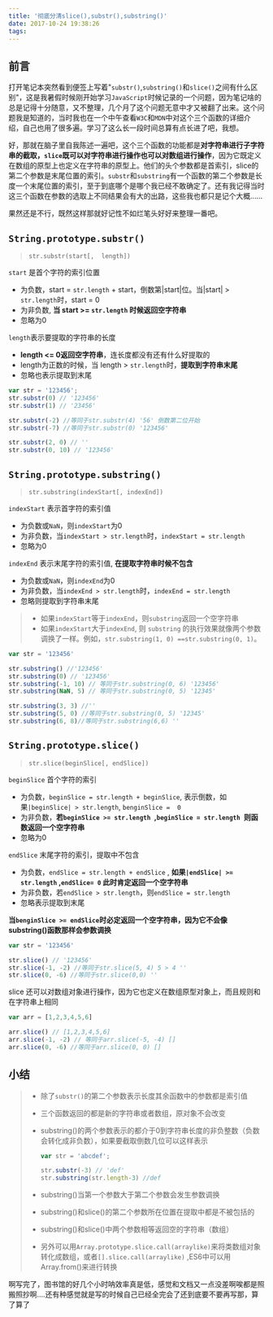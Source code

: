 ```yaml
---
title: '彻底分清slice(),substr(),substring()'
date: 2017-10-24 19:38:26
tags:
---
```


## 前言

打开笔记本突然看到便签上写着"`substr()`,`substring()`和`slice()`之间有什么区别"，这是我暑假时候刚开始学习`JavaScript`时候记录的一个问题，因为笔记啥的总是记得十分随意，又不整理，几个月了这个问题无意中才又被翻了出来。这个问题我是知道的，当时我也在一个中午查看`W3C`和`MDN`中对这个三个函数的详细介绍，自己也用了很多遍。学习了这么长一段时间总算有点长进了吧，我想。

好，那就在脑子里自我陈述一遍吧，这个三个函数的功能都是**对字符串进行子字符串的截取，`slice`既可以对字符串进行操作也可以对数组进行操作**，因为它既定义在数组的原型上也定义在字符串的原型上。他们的头个参数都是首索引，slice的第二个参数是末尾位置的索引。`substr`和`substring`有一个函数的第二个参数是长度一个末尾位置的索引，至于到底哪个是哪个我已经不敢确定了。还有我记得当时这三个函数在参数的选取上不同结果会有大的出路，这些我也都只是记个大概……

果然还是不行，既然这样那就好记性不如烂笔头好好来整理一番吧。

## `String.prototype.substr()`

> `str.substr(start[,  length])`

`start` 是首个字符的索引位置

- 为负数，start = `str.length` + start，倒数第|start|位。当|start| > `str.length`时，start = 0
- 为非负数, **当 start >= `str.length` 时候返回空字符串**
- 忽略为0

`length`表示要提取的字符串的长度

- **length <= 0返回空字符串**，连长度都没有还有什么好提取的
- length为正数的时候，当 length > `str.length`时，**提取到字符串末尾**
- 忽略也表示提取到末尾

```javascript
var str = '123456';
str.substr(0) // '123456'
str.substr(1) // '23456'

str.substr(-2) //等同于str.substr(4) '56' 倒数第二位开始
str.substr(-7) //等同于str.substr(0) '123456'

str.substr(2, 0) // ''
str.substr(0, 10) // '123456'
```

## `String.prototype.substring()`

> `str.substring(indexStart[, indexEnd])`

`indexStart`   表示首字符的索引值

- 为负数或`NaN`，则`indexStart`为0
- 为非负数，当`indexStart > str.length`时，`indexStart = str.length` 
- 忽略为0 

`indexEnd`  表示末尾字符的索引值, **在提取字符串时候不包含**

- 为负数或`NaN`，则`indexEnd`为0
- 为非负数，当`indexEnd > str.length`时，`indexEnd = str.length` 
- 忽略则提取到字符串末尾

> - 如果`indexStart`等于`indexEnd`，则`substring`返回一个空字符串
> - 如果`indexStart`大于`indexEnd`, 则 `substring` 的执行效果就像两个参数调换了一样。例如，`str.substring(1, 0) ==str.substring(0, 1)`。

```javascript
var str = '123456'

str.substring() //'123456'
str.substring(0) // '123456'
str.substring(-1, 10) // 等同于str.substring(0, 6) '123456'
str.substring(NaN, 5) // 等同于str.substring(0, 5) '12345'

str.substring(3, 3) //''
str.substring(5, 0) //等同于str.substring(0, 5) '12345'
str.substring(6, 8)//等同于str.substring(6,6) ''
```

## `String.prototype.slice()`

> `str.slice(beginSlice[, endSlice])`

`beginSlice` 首个字符的索引

- 为负数，`beginSlice = str.length + beginSlice`, 表示倒数，如果`|beginSlice| > str.length`, `benginSlice =  0`
- 为非负数，**若`beginSlice >= str.length `,`beginSlice = str.length `则函数返回一个空字符串**
- 忽略为0

`endSlice` 末尾字符的索引，提取中不包含

- 为负数，`endSlice = str.length + endSlice` , **如果`|endSlice| >= str.length` ,`endSlice= 0` 此时肯定返回一个空字符串**
- 为非负数，若`endSlice > str.length`，则`endSlice = str.length`
- 忽略表示提取到末尾

**当`benginSlice >= endSlice`时必定返回一个空字符串，因为它不会像substring()函数那样会参数调换**

```javascript
var str = '123456'

str.slice() // '123456'
str.slice(-1, -2) //等同于str.slice(5, 4) 5 > 4 ''
str.slice(0, -6) //等同于str.slice(0,0) ''
```

slice 还可以对数组对象进行操作，因为它也定义在数组原型对象上，而且规则和在字符串上相同

```javascript
var arr = [1,2,3,4,5,6]

arr.slice() // [1,2,3,4,5,6]
arr.slice(-1, -2) // 等同于arr.slice(-5, -4) []
arr.slice(0, -6) //等同于arr.slice(0, 0) []
```

## 小结

> - 除了`substr()`的第二个参数表示长度其余函数中的参数都是索引值
>
> - 三个函数返回的都是新的字符串或者数组，原对象不会改变
>
> - substring()的两个参数表示的都介于0到字符串长度的非负整数（负数会转化成非负数），如果要截取倒数几位可以这样表示
>
>   ```javascript
>   var str = 'abcdef';
>
>   str.substr(-3) // 'def'
>   str.substring(str.length-3) //def
>   ```
>
> - substring()当第一个参数大于第二个参数会发生参数调换
>
> - substring()和slice()的第二个参数所在位置在提取中都是不被包括的
>
> - substring()和slice()中两个参数相等返回空的字符串（数组）
>
> - 另外可以用`Array.prototype.slice.call(arraylike)`来将类数组对象转化成数组，或者`[].slice.call(arraylike)` ,ES6中可以用Array.from()来进行转换



啊写完了，图书馆的好几个小时呐效率真是低，感觉和文档又一点没差啊唉都是照搬照抄啊....还有种感觉就是写的时候自己已经全完会了还到底要不要再写那，算了算了